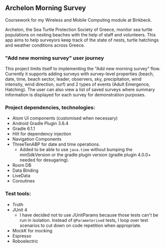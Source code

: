 ## Archelon Morning Survey
Coursework for my Wireless and Mobile Computing module at Birkbeck.

Archelon, the Sea Turtle Protection Society of Greece, monitor sea turtle populations on nesting beaches with the help of staff and volunteers. This app aims to help surveyors keep track of the state of nests, turtle hatchings and weather conditions across Greece.

### "Add new morning survey" user journey
This project limits itself to implementing the "Add new morning survey" flow.
Currently it supports adding surveys with survey-level properties (beach, date, time, beach sector, leader, observers, sky, precipitation, wind intensity, wind direction, surf) and 2 types of events (Adult Emergence, Hatching).
The user can also view a list of saved surveys where summary information is displayed for each survey for demonstration purposes.

### Project dependencies, technologies:
- Atom UI components (customised when necessary)
- Android Gradle Plugin 3.6.4
- Gradle 6.1.1
- Hilt for dependency injection
- Navigation Components
- ThreeTenABP for date and time operations.
  - Added to be able to use `java.time` without bumping the minSdkVersion or the gradle plugin version (gradle plugin 4.0.0+ needed for desugaring).
- Room DB
- Data Binding
- LiveData
- Coroutines

### Test tools:
- Truth
- JUnit 4
  - I have decided not to use JUnitParams because those tests can't be run in isolation. Instead of `@Parameterised` tests, I loop over test scenarios to cut down on code repetition when appropriate.
- MockK for mocking
- Espresso
- Roboelectric